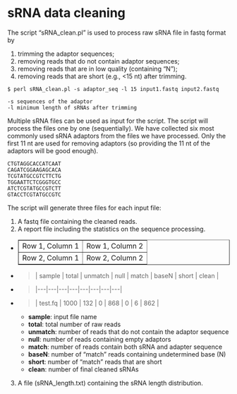 
sRNA data cleaning 
==================

The script “sRNA_clean.pl” is used to process raw sRNA file in fastq format by

1. trimming the adaptor sequences;  
2. removing reads that do not contain adaptor sequences;
3. removing reads that are in low quality (containing “N”);
4. removing reads that are short (e.g., <15 nt) after trimming.

```
$ perl sRNA_clean.pl -s adaptor_seq -l 15 input1.fastq input2.fastq

-s sequences of the adaptor
-l minimum length of sRNAs after trimming
```

Multiple sRNA files can be used as input for the script. The script will process the files one by one (sequentially). We have collected six most commonly used sRNA adaptors from the files we have processed. Only the first 11 nt are used for removing adaptors (so providing the 11 nt of the adaptors will be good enough).

```
CTGTAGGCACCATCAAT
CAGATCGGAAGAGCACA
TCGTATGCCGTCTTCTG
TGGAATTCTCGGGTGCC
ATCTCGTATGCCGTCTT
GTACCTCGTATGCCGTC
```

The script will generate three files for each input file:

1. A fastq file containing the cleaned reads.
2. A report file including the statistics on the sequence processing.

  * <table border=1><tr><td>Row 1, Column 1</td><td>Row 1, Column 2</td></tr><tr><td>Row 2, Column 1</td><td>Row 2, Column 2</td></tr></table>

  * >| sample | total | unmatch | null | match | baseN | short | clean |
  * >|---|---|---|---|---|---|---|---|
  * >| test.fq | 1000 | 132 | 0 | 868 | 0 | 6 | 862 |

    * **sample**: input file name
    * **total**: total number of raw reads
    * **unmatch**: number of reads that do not contain the adaptor sequence
    * **null**: number of reads containing empty adaptors
    * **match**: number of reads contain both sRNA and adapter sequence
    * **baseN**: number of “match” reads containing undetermined base (N)
    * **short**: number of “match” reads that are short
    * **clean**: number of final cleaned sRNAs

3. A file (sRNA_length.txt) containing the sRNA length distribution.


